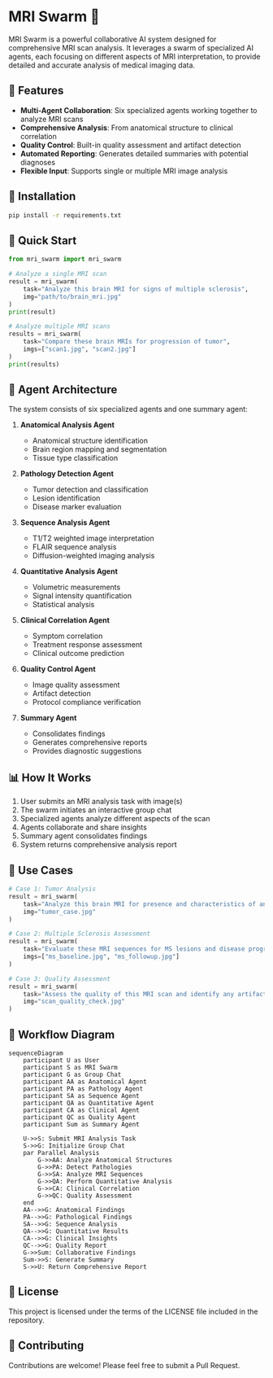 # MRI Swarm 🧠

MRI Swarm is a powerful collaborative AI system designed for comprehensive MRI scan analysis. It leverages a swarm of specialized AI agents, each focusing on different aspects of MRI interpretation, to provide detailed and accurate analysis of medical imaging data.

## 🌟 Features

- **Multi-Agent Collaboration**: Six specialized agents working together to analyze MRI scans
- **Comprehensive Analysis**: From anatomical structure to clinical correlation
- **Quality Control**: Built-in quality assessment and artifact detection
- **Automated Reporting**: Generates detailed summaries with potential diagnoses
- **Flexible Input**: Supports single or multiple MRI image analysis

## 🔧 Installation

```bash
pip install -r requirements.txt
```

## 🚀 Quick Start

```python
from mri_swarm import mri_swarm

# Analyze a single MRI scan
result = mri_swarm(
    task="Analyze this brain MRI for signs of multiple sclerosis",
    img="path/to/brain_mri.jpg"
)
print(result)

# Analyze multiple MRI scans
results = mri_swarm(
    task="Compare these brain MRIs for progression of tumor",
    imgs=["scan1.jpg", "scan2.jpg"]
)
print(results)
```

## 🤖 Agent Architecture

The system consists of six specialized agents and one summary agent:

1. **Anatomical Analysis Agent**
   - Anatomical structure identification
   - Brain region mapping and segmentation
   - Tissue type classification

2. **Pathology Detection Agent**
   - Tumor detection and classification
   - Lesion identification
   - Disease marker evaluation

3. **Sequence Analysis Agent**
   - T1/T2 weighted image interpretation
   - FLAIR sequence analysis
   - Diffusion-weighted imaging analysis

4. **Quantitative Analysis Agent**
   - Volumetric measurements
   - Signal intensity quantification
   - Statistical analysis

5. **Clinical Correlation Agent**
   - Symptom correlation
   - Treatment response assessment
   - Clinical outcome prediction

6. **Quality Control Agent**
   - Image quality assessment
   - Artifact detection
   - Protocol compliance verification

7. **Summary Agent**
   - Consolidates findings
   - Generates comprehensive reports
   - Provides diagnostic suggestions

## 📊 How It Works

1. User submits an MRI analysis task with image(s)
2. The swarm initiates an interactive group chat
3. Specialized agents analyze different aspects of the scan
4. Agents collaborate and share insights
5. Summary agent consolidates findings
6. System returns comprehensive analysis report

## 🎯 Use Cases

```python
# Case 1: Tumor Analysis
result = mri_swarm(
    task="Analyze this brain MRI for presence and characteristics of any tumors",
    img="tumor_case.jpg"
)

# Case 2: Multiple Sclerosis Assessment
result = mri_swarm(
    task="Evaluate these MRI sequences for MS lesions and disease progression",
    imgs=["ms_baseline.jpg", "ms_followup.jpg"]
)

# Case 3: Quality Assessment
result = mri_swarm(
    task="Assess the quality of this MRI scan and identify any artifacts",
    img="scan_quality_check.jpg"
)
```

## 🔄 Workflow Diagram

```mermaid
sequenceDiagram
    participant U as User
    participant S as MRI Swarm
    participant G as Group Chat
    participant AA as Anatomical Agent
    participant PA as Pathology Agent
    participant SA as Sequence Agent
    participant QA as Quantitative Agent
    participant CA as Clinical Agent
    participant QC as Quality Agent
    participant Sum as Summary Agent

    U->>S: Submit MRI Analysis Task
    S->>G: Initialize Group Chat
    par Parallel Analysis
        G->>AA: Analyze Anatomical Structures
        G->>PA: Detect Pathologies
        G->>SA: Analyze MRI Sequences
        G->>QA: Perform Quantitative Analysis
        G->>CA: Clinical Correlation
        G->>QC: Quality Assessment
    end
    AA-->>G: Anatomical Findings
    PA-->>G: Pathological Findings
    SA-->>G: Sequence Analysis
    QA-->>G: Quantitative Results
    CA-->>G: Clinical Insights
    QC-->>G: Quality Report
    G->>Sum: Collaborative Findings
    Sum->>S: Generate Summary
    S->>U: Return Comprehensive Report
```

## 📄 License

This project is licensed under the terms of the LICENSE file included in the repository.

## 🤝 Contributing

Contributions are welcome! Please feel free to submit a Pull Request.
